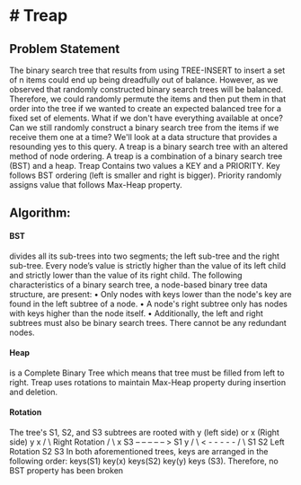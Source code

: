 <h1># Treap</h1>

<h2>Problem Statement</h2>
The binary search tree that results from using TREE-INSERT to insert a set of n items could end up being dreadfully out of balance. However, as we observed that 
randomly constructed binary search trees will be balanced. Therefore, we could randomly permute the items and then put them 
in that order into the tree if we wanted to create an expected balanced tree for a fixed set of elements. 
What if we don't have everything available at once? Can we still randomly construct a binary search tree from the items if we receive them one at a time? 
We'll look at a data structure that provides a resounding yes to this query. A treap is a binary search tree with an altered method 
of node ordering. A treap is a combination of a binary search tree (BST) and a heap. Treap Contains two values a KEY and a PRIORITY. 
Key follows BST ordering (left is smaller and right is bigger). Priority randomly assigns value that follows Max-Heap property.


<h2>Algorithm:</h2>
<h4>BST</h4> divides all its sub-trees into two segments; the left sub-tree and the right sub-tree. Every node’s value is strictly higher than 
the value of its left child and strictly lower than the value of its right child. The following characteristics of a binary search tree, 
a node-based binary tree data structure, are present:
• Only nodes with keys lower than the node's key are found in the left subtree of a node.
• A node's right subtree only has nodes with keys higher than the node itself.
• Additionally, the left and right subtrees must also be binary search trees.
There cannot be any redundant nodes.

<h4>Heap</h4> is a Complete Binary Tree which means that tree must be filled from left to right. Treap uses 
rotations to maintain Max-Heap property during insertion and deletion.

<h4>Rotation</h4>
The tree's S1, S2, and S3 subtrees are rooted with y (left side) or x (Right side)
  y                  x
 / \ Right Rotation / \
 x S3 – – – – – >   S1 y 
 / \ < - - - - -     / \
 S1 S2 Left Rotation S2 S3
In both aforementioned trees, keys are arranged in the following order: keys(S1) key(x) keys(S2) 
key(y) keys (S3). Therefore, no BST property has been broken
